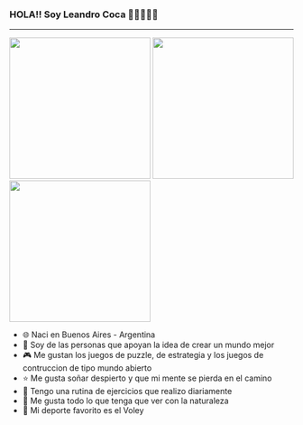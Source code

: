 ### HOLA!! Soy Leandro Coca  🍪🍪🍪🍪🍪
 <hr>

 <div>
 
 <img  width="250px" src="https://media.giphy.com/media/LmNwrBhejkK9EFP504/giphy.gif">

 <img  width="250px" src="https://media.giphy.com/media/Rznz8HjrKQAOQ/giphy.gif">

 <img  width="250px" src="https://media.giphy.com/media/1HKaikaFqDt7i/giphy.gif">
 
 </div>
 
- 🌐 Naci en Buenos Aires - Argentina
- 👯 Soy de las personas que apoyan la idea de crear un mundo mejor
- 🎮 Me gustan los juegos de puzzle, de estrategia y los juegos de contruccion de tipo mundo abierto
- ⭐ Me gusta soñar despierto y que mi mente se pierda en el camino
- 💪 Tengo una rutina de ejercicios que realizo diariamente
- 🌱 Me gusta todo lo que tenga que ver con la naturaleza
- 🏐 Mi deporte favorito es el Voley
<!--
**LeanC100/LeanC100** is a ✨ _special_ ✨ repository because its `README.md` (this file) appears on your GitHub profile.



-->


